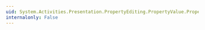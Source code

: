 ```yaml
---
uid: System.Activities.Presentation.PropertyEditing.PropertyValue.PropertyValueException
internalonly: False
---
```

